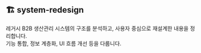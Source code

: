 ## 🏗 system-redesign

레거시 B2B 생산관리 시스템의 구조를 분석하고, 사용자 중심으로 재설계한 내용을 정리합니다.  
기능 통합, 정보 계층화, UI 흐름 개선 등을 다룹니다.

